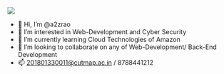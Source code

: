 [![](https://mermaid.ink/img/pako:eNpVkMFKBDEMQH8l5Lw3UaFnF1RYEVbxMpfSZneinWRoU3VY9t_tOoyDOYWXl4TkhEEjocN3rVlo6gRaGFsi2E3wOFN44ZTgSb_mcqFgrALbWIO_ZDMG2IdeNYGDq4Xc87Ff8fWCX4U_KRe2qdHb_1PfNH8s3nOTVHxaLYAHMcpSeh5h-z1SZpJATbj52-klFmiT1i7c4EB58BzbqacL69B6GqhD19JIB1-TddjJuam-mu4nCegsV9pgHaM3umN_zH5Ad_CpNEqRTfNuft_vF88_B9Zo3Q?type=png)](https://mermaid.live/edit#pako:eNpVkMFKBDEMQH8l5Lw3UaFnF1RYEVbxMpfSZneinWRoU3VY9t_tOoyDOYWXl4TkhEEjocN3rVlo6gRaGFsi2E3wOFN44ZTgSb_mcqFgrALbWIO_ZDMG2IdeNYGDq4Xc87Ff8fWCX4U_KRe2qdHb_1PfNH8s3nOTVHxaLYAHMcpSeh5h-z1SZpJATbj52-klFmiT1i7c4EB58BzbqacL69B6GqhD19JIB1-TddjJuam-mu4nCegsV9pgHaM3umN_zH5Ad_CpNEqRTfNuft_vF88_B9Zo3Q)
- 👋 Hi, I’m @a2zrao
- 👀 I’m interested in Web-Development and Cyber Security
- 🌱 I’m currently learning Cloud Technologies of Amazon
- 💞️ I’m looking to collaborate on any of Web-Development/ Back-End Development
- 📫 201801330011@cutmap.ac.in / 8788441212

<!---
a2zrao/a2zrao is a ✨ special ✨ repository because its `README.md` (this file) appears on your GitHub profile.
You can click the Preview link to take a look at your changes.
--->
